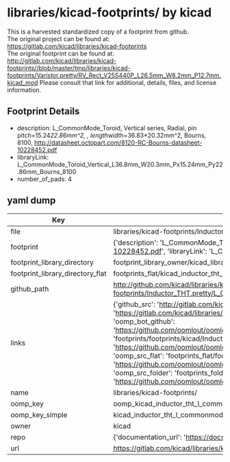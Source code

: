 # libraries/kicad-footprints/ by kicad  
This is a harvested standardized copy of a footprint from github.  
The original project can be found at:  
https://gitlab.com/kicad/libraries/kicad-footprints  
The original footprint can be found at:
http://gitlab.com/kicad/libraries/kicad-footprints//blob/master/tmp/libraries/kicad-footprints/Varistor.pretty/RV_Rect_V25S440P_L26.5mm_W8.2mm_P12.7mm.kicad_mod
Please consult that link for additional, details, files, and license information.  
## Footprint Details
* description: L_CommonMode_Toroid, Vertical series, Radial, pin pitch=15.24*22.86mm^2, , length*width=36.83*20.32mm^2, Bourns, 8100, http://datasheet.octopart.com/8120-RC-Bourns-datasheet-10228452.pdf  
* libraryLink: L_CommonMode_Toroid_Vertical_L36.8mm_W20.3mm_Px15.24mm_Py22.86mm_Bourns_8100  
* number_of_pads: 4  
## yaml dump  
| Key | Value |  
| --- | --- |  
| file | libraries/kicad-footprints/Inductor_THT.pretty/L_CommonMode_Toroid_Vertical_L36.8mm_W20.3mm_Px15.24mm_Py22.86mm_Bourns_8100.kicad_mod |  
| footprint | {'description': 'L_CommonMode_Toroid, Vertical series, Radial, pin pitch=15.24*22.86mm^2, , length*width=36.83*20.32mm^2, Bourns, 8100, http://datasheet.octopart.com/8120-RC-Bourns-datasheet-10228452.pdf', 'libraryLink': 'L_CommonMode_Toroid_Vertical_L36.8mm_W20.3mm_Px15.24mm_Py22.86mm_Bourns_8100', 'number_of_pads': 4} |  
| footprint_library_directory | footprint_library_owner/kicad_libraries/kicad-footprints/ |  
| footprint_library_directory_flat | footprints_flat/kicad_inductor_tht_l_commonmode_toroid_vertical_l36_8mm_w20_3mm_px15_24mm_py22_86mm_bourns_8100/working |  
| github_path | http://github.com/kicad/libraries/kicad-footprints//blob/master/tmp/libraries/kicad-footprints/Inductor_THT.pretty/L_CommonMode_Toroid_Vertical_L36.8mm_W20.3mm_Px15.24mm_Py22.86mm_Bourns_8100.kicad_mod |  
| links | {'github_src': 'http://gitlab.com/kicad/libraries/kicad-footprints//blob/master/tmp/libraries/kicad-footprints/Varistor.pretty/RV_Rect_V25S440P_L26.5mm_W8.2mm_P12.7mm.kicad_mod', 'github_src_repo': 'https://gitlab.com/kicad/libraries/kicad-footprints', 'oomp_bot': 'footprints/kicad_inductor_tht_l_commonmode_toroid_vertical_l36_8mm_w20_3mm_px15_24mm_py22_86mm_bourns_8100/working', 'oomp_bot_github': 'https://github.com/oomlout/oomlout_oomp_footprint_bot/tree/main/footprints/kicad_inductor_tht_l_commonmode_toroid_vertical_l36_8mm_w20_3mm_px15_24mm_py22_86mm_bourns_8100/working', 'oomp_doc': 'footprints/footprints/kicad/Inductor_THT/L_CommonMode_Toroid_Vertical_L36.8mm_W20.3mm_Px15.24mm_Py22.86mm_Bourns_8100/working/', 'oomp_doc_github': 'https://github.com/oomlout/oomlout_oomp_footprint_doc/tree/main/footprints/footprints/kicad/Inductor_THT/L_CommonMode_Toroid_Vertical_L36.8mm_W20.3mm_Px15.24mm_Py22.86mm_Bourns_8100/working', 'oomp_src_flat': 'footprints_flat/footprints_flat/kicad_inductor_tht_l_commonmode_toroid_vertical_l36_8mm_w20_3mm_px15_24mm_py22_86mm_bourns_8100/working', 'oomp_src_flat_github': 'https://github.com/oomlout/oomlout_oomp_footprint_src/tree/main/footprints_flat/kicad_inductor_tht_l_commonmode_toroid_vertical_l36_8mm_w20_3mm_px15_24mm_py22_86mm_bourns_8100/working', 'oomp_src_folder': 'footprints_folder/footprints_folder/kicad/Inductor_THT/L_CommonMode_Toroid_Vertical_L36.8mm_W20.3mm_Px15.24mm_Py22.86mm_Bourns_8100/working', 'oomp_src_folder_github': 'https://github.com/oomlout/oomlout_oomp_footprint_src/tree/main/footprints_folder/kicad/Inductor_THT/L_CommonMode_Toroid_Vertical_L36.8mm_W20.3mm_Px15.24mm_Py22.86mm_Bourns_8100/working'} |  
| name | libraries/kicad-footprints/ |  
| oomp_key | oomp_kicad_inductor_tht_l_commonmode_toroid_vertical_l36_8mm_w20_3mm_px15_24mm_py22_86mm_bourns_8100 |  
| oomp_key_simple | kicad_inductor_tht_l_commonmode_toroid_vertical_l36_8mm_w20_3mm_px15_24mm_py22_86mm_bourns_8100 |  
| owner | kicad |  
| repo | {'documentation_url': 'https://docs.github.com/rest/repos/repos#get-a-repository', 'message': 'Not Found'} |  
| url | https://gitlab.com/kicad/libraries/kicad-footprints |  

